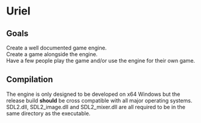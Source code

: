 # Uriel
## Goals
Create a well documented game engine. \
Create a game alongside the engine. \
Have a few people play the game and/or use the engine for their own game.
## Compilation
The engine is only designed to be developed on x64 Windows but the release build **should** be cross compatible with all major operating systems. \
SDL2.dll, SDL2_image.dll and SDL2_mixer.dll are all required to be in the same directory as the executable.